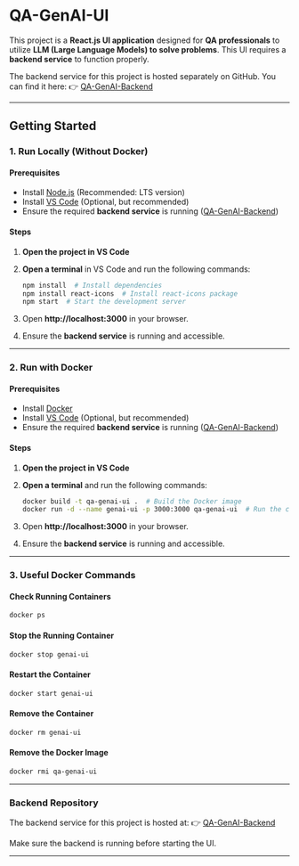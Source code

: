 # QA-GenAI-UI

This project is a **React.js UI application** designed for **QA professionals** to utilize **LLM (Large Language Models) to solve problems**. This UI requires a **backend service** to function properly.

The backend service for this project is hosted separately on GitHub. You can find it here:
👉 [QA-GenAI-Backend](https://github.com/PremkumarDivakaran/QA_GenAI_Backend)

---
## **Getting Started**

### **1. Run Locally (Without Docker)**

#### **Prerequisites**
- Install [Node.js](https://nodejs.org/) (Recommended: LTS version)
- Install [VS Code](https://code.visualstudio.com/) (Optional, but recommended)
- Ensure the required **backend service** is running ([QA-GenAI-Backend](https://github.com/PremkumarDivakaran/QA_GenAI_Backend))

#### **Steps**
1. **Open the project in VS Code**
2. **Open a terminal** in VS Code and run the following commands:

   ```sh
   npm install  # Install dependencies
   npm install react-icons  # Install react-icons package
   npm start  # Start the development server
   ```

3. Open **http://localhost:3000** in your browser.
4. Ensure the **backend service** is running and accessible.

---

### **2. Run with Docker**

#### **Prerequisites**
- Install [Docker](https://www.docker.com/)
- Install [VS Code](https://code.visualstudio.com/) (Optional, but recommended)
- Ensure the required **backend service** is running ([QA-GenAI-Backend](https://github.com/PremkumarDivakaran/QA_GenAI_Backend))

#### **Steps**
1. **Open the project in VS Code**
2. **Open a terminal** and run the following commands:

   ```sh
   docker build -t qa-genai-ui .  # Build the Docker image
   docker run -d --name genai-ui -p 3000:3000 qa-genai-ui  # Run the container in detached mode
   ```

3. Open **http://localhost:3000** in your browser.
4. Ensure the **backend service** is running and accessible.

---

### **3. Useful Docker Commands**

#### **Check Running Containers**
```sh
docker ps
```

#### **Stop the Running Container**
```sh
docker stop genai-ui
```

#### **Restart the Container**
```sh
docker start genai-ui
```

#### **Remove the Container**
```sh
docker rm genai-ui
```

#### **Remove the Docker Image**
```sh
docker rmi qa-genai-ui
```

---

### **Backend Repository**
The backend service for this project is hosted at:
👉 [QA-GenAI-Backend](https://github.com/PremkumarDivakaran/QA_GenAI_Backend)

Make sure the backend is running before starting the UI.

---
